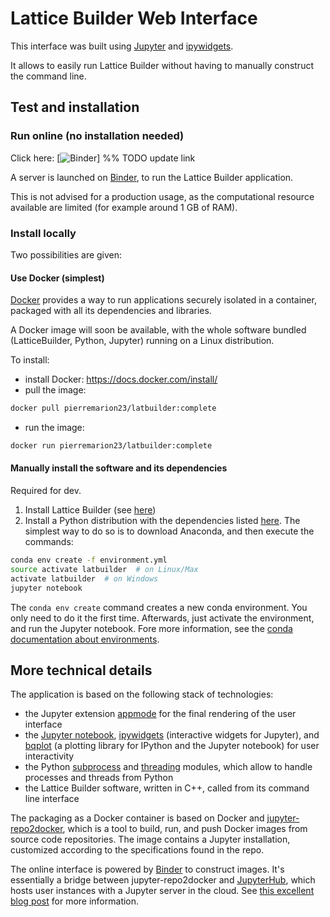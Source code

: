 # Lattice Builder Web Interface

This interface was built using [Jupyter](http://jupyter.org/) and [ipywidgets](https://github.com/jupyter-widgets/ipywidgets).

It allows to easily run Lattice Builder without having to manually construct the command line.

## Test and installation

### Run online (no installation needed)

Click here: [![Binder](https://mybinder.org/badge.svg)] %% TODO update link

A server is launched on [Binder](https://mybinder.org/), to run the Lattice Builder application.

This is not advised for a production usage, as the computational resource available are limited (for example around 1 GB of RAM).

### Install locally

Two possibilities are given:

#### Use Docker (simplest)

[Docker](https://docs.docker.com/) provides a way to run applications securely isolated in a container, packaged with all its dependencies and libraries.

A Docker image will soon be available, with the whole software bundled (LatticeBuilder, Python, Jupyter) running on a Linux distribution. 

To install:
+ install Docker: https://docs.docker.com/install/
+ pull the image:

```bash
docker pull pierremarion23/latbuilder:complete
```

+ run the image:

```bash
docker run pierremarion23/latbuilder:complete
```

#### Manually install the software and its dependencies 

Required for dev.

1) Install Lattice Builder (see [here](../README.md))
2) Install a Python distribution with the dependencies listed [here](./environment.yml). The simplest way to do so is to download Anaconda, and then execute the commands:

```bash
conda env create -f environment.yml
source activate latbuilder  # on Linux/Max
activate latbuilder  # on Windows
jupyter notebook
```

The `conda env create` command creates a new conda environment. You only need to do it the first time. Afterwards, just activate the environment, and run the Jupyter notebook.
Fore more information, see the [conda documentation about environments](https://conda.io/docs/user-guide/tasks/manage-environments.html).

## More technical details

The application is based on the following stack of technologies:
+ the Jupyter extension [appmode](https://github.com/oschuett/appmode) for the final rendering of the user interface 
+ the [Jupyter notebook](https://github.com/jupyter/notebook), [ipywidgets](https://github.com/jupyter-widgets/ipywidgets) (interactive widgets for Jupyter), and [bqplot](https://github.com/bloomberg/bqplot) (a plotting library for IPython and the Jupyter notebook) for user interactivity
+ the Python [subprocess](https://docs.python.org/3.6/library/subprocess.html#module-subprocess) and [threading](https://docs.python.org/3.6/library/threading.html) modules, which allow to handle processes and threads from Python
+ the Lattice Builder software, written in C++, called from its command line interface

The packaging as a Docker container is based on Docker and [jupyter-repo2docker](https://github.com/jupyter/repo2docker), which is a tool to build, run, and push Docker images from source code repositories. The image contains a Jupyter installation, customized according to the specifications found in the repo. 

The online interface is powered by [Binder](mybinder.org) to construct images. It's essentially a bridge between jupyter-repo2docker and [JupyterHub](https://github.com/jupyterhub/jupyterhub), which hosts user instances with a Jupyter server in the cloud.
 See [this excellent blog post](https://blog.jupyter.org/binder-2-0-a-tech-guide-2017-fd40515a3a84) for more information. 